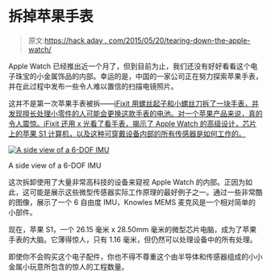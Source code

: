 # 拆掉苹果手表

> 原文:[https://hack aday . com/2015/05/20/tearing-down-the-apple-watch/](https://hackaday.com/2015/05/20/tearing-down-the-apple-watch/)

Apple Watch 已经推出近一个月了，但到目前为止，我们还没有好好看看这个电子珠宝的小金属饰品的内部。幸运的是，中国的一家公司正在努力探索苹果手表，并在此过程中发布一些令人难以置信的扫描电镜照片。

这并不是第一次苹果手表被拆——[iFixit 用螺丝起子和小螺丝刀拆了一块手表，并发现擅长处理小零件的人可能会更换这款手表的电池。对一个苹果产品来说，真的令人震惊。iFixit 还用 x 光看了看手表，揭示了 Apple Watch 的高级设计，芯片上的苹果 S1 计算机，以及这种可穿戴设备内部的所有传感器是如何工作的。](https://www.ifixit.com/Teardown/Apple+Watch+Teardown/40655)

[![A side view of a 6-DOF IMU ](../Images/d8e9b7ed893cd656ea21083e0db30e35.png)](https://hackaday.com/wp-content/uploads/2015/05/imu.jpg)

A side view of a 6-DOF IMU

这次拆卸使用了大量非常高科技的设备来窥视 Apple Watch 的内部。正因为如此，这可能是展示这些微型传感器实际工作原理的最好例子之一。通过一些非常酷的图像，展示了一个 6 自由度 IMU，Knowles MEMS 麦克风是一个相对简单的小部件。

现在，苹果 S1，一个 26.15 毫米 x 28.50mm 毫米的微型芯片电脑，成为了苹果手表的大脑。它薄得惊人，只有 1.16 毫米，但仍然可以处理设备中的所有处理。

即使你不会购买这个电子配件，你也不得不尊重这个由半导体和传感器组成的小小金属小玩意所包含的惊人的工程数量。
